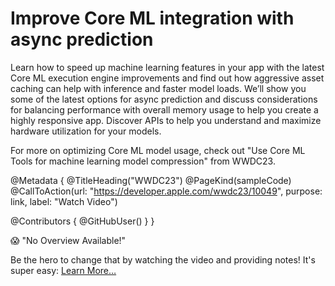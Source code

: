 # Improve Core ML integration with async prediction

Learn how to speed up machine learning features in your app with the latest Core ML execution engine improvements and find out how aggressive asset caching can help with inference and faster model loads. We’ll show you some of the latest options for async prediction and discuss considerations for balancing performance with overall memory usage to help you create a highly responsive app. Discover APIs to help you understand and maximize hardware utilization for your models.

For more on optimizing Core ML model usage, check out "Use Core ML Tools for machine learning model compression" from WWDC23.

@Metadata {
   @TitleHeading("WWDC23")
   @PageKind(sampleCode)
   @CallToAction(url: "https://developer.apple.com/wwdc23/10049", purpose: link, label: "Watch Video")

   @Contributors {
      @GitHubUser(<replace this with your GitHub handle>)
   }
}

😱 "No Overview Available!"

Be the hero to change that by watching the video and providing notes! It's super easy:
 [Learn More…](https://wwdcnotes.github.io/WWDCNotes/documentation/wwdcnotes/contributing)
